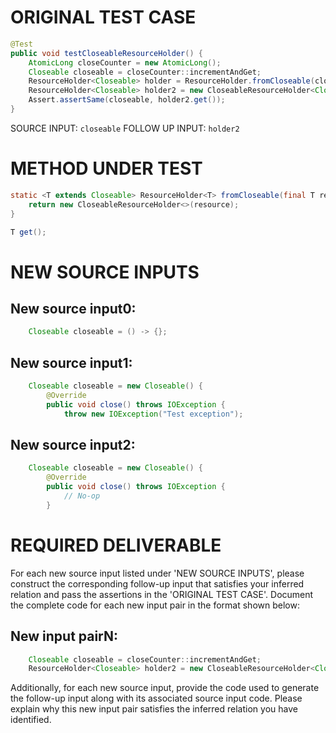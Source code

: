 # ORIGINAL TEST CASE
```java
@Test
public void testCloseableResourceHolder() {
    AtomicLong closeCounter = new AtomicLong();
    Closeable closeable = closeCounter::incrementAndGet;
    ResourceHolder<Closeable> holder = ResourceHolder.fromCloseable(closeable);
    ResourceHolder<Closeable> holder2 = new CloseableResourceHolder<Closeable>(closeable);
    Assert.assertSame(closeable, holder2.get());
}

```
SOURCE INPUT: `closeable`
FOLLOW UP INPUT: `holder2`


# METHOD UNDER TEST
```java
static <T extends Closeable> ResourceHolder<T> fromCloseable(final T resource) {
    return new CloseableResourceHolder<>(resource);
}

T get();

```


# NEW SOURCE INPUTS
## New source input0:
```java
    Closeable closeable = () -> {};
```

## New source input1:
```java
    Closeable closeable = new Closeable() {
        @Override
        public void close() throws IOException {
            throw new IOException("Test exception");
```

## New source input2:
```java
    Closeable closeable = new Closeable() {
        @Override
        public void close() throws IOException {
            // No-op
        }
```



# REQUIRED DELIVERABLE
For each new source input listed under 'NEW SOURCE INPUTS', please construct the corresponding follow-up input that satisfies your inferred relation and pass the assertions in the 'ORIGINAL TEST CASE'. Document the complete code for each new input pair in the format shown below:
## New input pairN:
```java
    Closeable closeable = closeCounter::incrementAndGet;
    ResourceHolder<Closeable> holder2 = new CloseableResourceHolder<Closeable>(closeable);
```

Additionally, for each new source input, provide the code used to generate the follow-up input along with its associated source input code. Please explain why this new input pair satisfies the inferred relation you have identified.